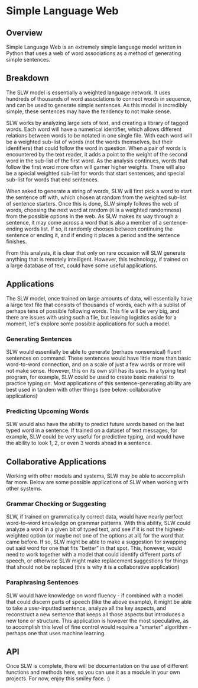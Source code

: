 # Simple Language Web

## Overview
Simple Language Web is an extremely simple language model written in Python that uses a web of word associations as a method of generating simple sentences.

## Breakdown
The SLW model is essentially a weighted language network. It uses hundreds of thousands of word associations to connect words in sequence, and can be used to generate simple sentences. As this model is incredibly simple, these sentences may have the tendency to not make sense.

SLW works by analyzing large sets of text, and creating a library of tagged words. Each word will have a numerical identifier, which allows different relations between words to be notated in one single file. With each word will be a weighted sub-list of words (not the words themselves, but their identifiers) that could follow the word in question. When a pair of words is encountered by the text reader, it adds a point to the weight of the second word in the sub-list of the first word. As the analysis continues, words that follow the first word more often will garner higher weights. There will also be a special weighted sub-list for words that start sentences, and special sub-list for words that end sentences.

When asked to generate a string of words, SLW will first pick a word to start the sentence off with, which chosen at random from the weighted sub-list of sentence starters. Once this is done, SLW simply follows the web of words, choosing the next word at random (it is a weighted randomness) from the possible options in the web. As SLW makes its way through a sentence, it may come across a word that is also a member of a sentence-ending words list. If so, it randomly chooses between continuing the sentence or ending it, and if ending it places a period and the sentence finishes.

From this analysis, it is clear that only on rare occasion will SLW generate anything that is remotely intelligent. However, this technology, if trained on a large database of text, could have some useful applications.

## Applications
The SLW model, once trained on large amounts of data, will essentially have a large text file that consists of thousands of words, each with a sublist of perhaps tens of possible following words. This file will be very big, and there are issues with using such a file, but leaving logistics aside for a moment, let's explore some possible applications for such a model.

### Generating Sentences
SLW would essentially be able to generate (perhaps nonsensical) fluent sentences on command. These sentences would have little more than basic word-to-word connection, and on a scale of just a few words or more will not make sense. However, this on its own still has its uses. In a typing test program, for example, SLW could be used to create basic material to practice typing on. Most applications of this sentence-generating ability are best used in tandem with other things (see below: collaborative applications)

### Predicting Upcoming Words
SLW would also have the ability to predict future words based on the last typed word in a sentence. If trained on a dataset of text messages, for example, SLW could be very useful for predictive typing, and would have the ability to look 1, 2, or even 3 words ahead in a sentence.

## Collaborative Applications
Working with other models and systems, SLW may be able to accomplish far more. Below are some possible applications of SLW when working with other systems.

### Grammar Checking or Suggesting
SLW, if trained on grammatically correct data, would have nearly perfect word-to-word knowledge on grammar patterns. With this ability, SLW could analyze a word in a given bit of typed text, and see if it is not the highest-weighted option (or maybe not one of the options at all) for the word that came before. If so, SLW might be able to make a suggestion for swapping out said word for one that fits "better" in that spot. This, however, would need to work together with a model that could identify different parts of speech, or otherwise SLW might make replacement suggestions for things that should not be replaced (this is why it is a collaborative application)

### Paraphrasing Sentences
SLW would have knowledge on word fluency - if combined with a model that could discern parts of speech (like the above example), it might be able to take a user-inputted sentence, analyze all the key aspects, and reconstruct a new sentence that keeps all those aspects but introduces a new tone or structure. This application is however the most speculative, as to accomplish this level of fine control would require a "smarter" algorithm - perhaps one that uses machine learning.

## API
Once SLW is complete, there will be documentation on the use of different functions and methods here, so you can use it as a module in your own projects. For now, enjoy this smiley face. :)
